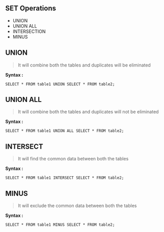 ## SET Operations

-   UNION
-   UNION ALL
-   INTERSECTION
-   MINUS

## UNION

> It will combine both the tables and duplicates will be eliminated

**Syntax :**

```
SELECT * FROM table1 UNION SELECT * FROM table2;
```

## UNION ALL

> It will combine both the tables and duplicates will not be eliminated

**Syntax :**

```
SELECT * FROM table1 UNION ALL SELECT * FROM table2;
```

## INTERSECT

> It will find the common data between both the tables

**Syntax :**

```
SELECT * FROM table1 INTERSECT SELECT * FROM table2;
```

## MINUS

> It will exclude the common data between both the tables

**Syntax :**

```
SELECT * FROM table1 MINUS SELECT * FROM table2;
```

